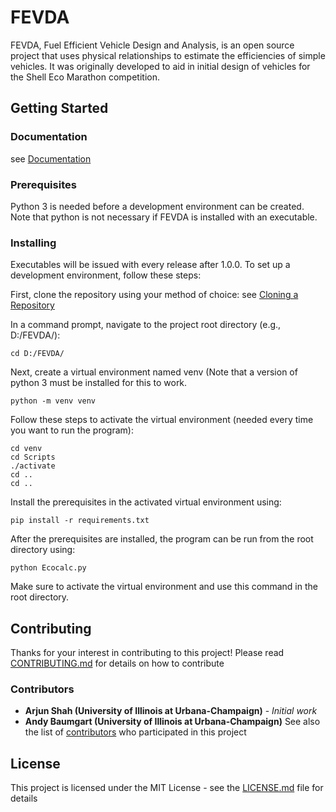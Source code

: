 # FEVDA
FEVDA, Fuel Efficient Vehicle Design and Analysis, is an open source project that uses physical relationships to estimate the efficiencies of simple vehicles. It was originally developed to aid in initial design of vehicles for the Shell Eco Marathon competition.

## Getting Started
### Documentation 
see [Documentation](DOCUMENTATION.md)
### Prerequisites
Python 3 is needed before a development environment can be created. Note that python is not necessary if FEVDA is installed with an executable.

### Installing
Executables will be issued with every release after 1.0.0. To set up a development environment, follow these steps: 

First, clone the repository using your method of choice: see [Cloning a Repository](https://docs.github.com/en/repositories/creating-and-managing-repositories/cloning-a-repository)

In a command prompt, navigate to the project root directory (e.g., D:/FEVDA/):
```
cd D:/FEVDA/
```

Next, create a virtual environment named venv (Note that a version of python 3 must be installed for this to work. 
```
python -m venv venv
```

Follow these steps to activate the virtual environment (needed every time you want to run the program): 
```
cd venv
cd Scripts
./activate
cd ..
cd ..
```

Install the prerequisites in the activated virtual environment using: 
```
pip install -r requirements.txt
```

After the prerequisites are installed, the program can be run from the root directory using: 
```
python Ecocalc.py
```
Make sure to activate the virtual environment and use this command in the root directory. 

## Contributing
Thanks for your interest in contributing to this project! Please read [CONTRIBUTING.md](CONTRIBUTING.md) for details on how to contribute 

### Contributors
* **Arjun Shah (University of Illinois at Urbana-Champaign)** - *Initial work*
* **Andy Baumgart (University of Illinois at Urbana-Champaign)** 
See also the list of [contributors](https://github.com/arjunrs3/FEVDA/contributors) who participated in this project

## License 
This project is licensed under the MIT License - see the [LICENSE.md](LICENSE.md) file for details
